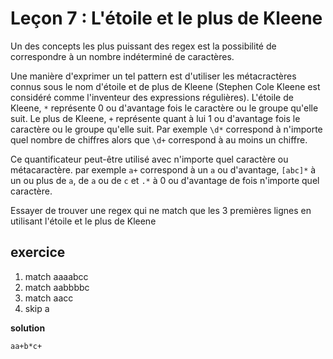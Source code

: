 # Leçon 7 : L'étoile et le plus de Kleene

Un des concepts les plus puissant des regex est la possibilité de correspondre à un nombre indéterminé de caractères.

Une manière d'exprimer un tel pattern est d'utiliser les métacractères connus sous le nom d'étoile et de plus de Kleene (Stephen Cole Kleene est considéré comme l'inventeur des expressions régulières). L'étoile de Kleene, `*` représente 0 ou d'avantage fois le caractère ou le groupe qu'elle suit. Le plus de Kleene, `+` représente quant à lui 1 ou d'avantage fois le caractère ou le groupe qu'elle suit.
Par exemple `\d*` correspond à n'importe quel nombre de chiffres alors que `\d+` correspond à au moins un chiffre.

Ce quantificateur peut-être utilisé avec n'importe quel caractère ou métacaractère. par exemple `a+` correspond à un `a` ou d'avantage, `[abc]*` à un ou plus de `a`, de `a` ou de `c` et `.*` à 0 ou d'avantage de fois n'importe quel caractère.

Essayer de trouver une regex qui ne match que les 3 premières lignes en utilisant l'étoile et le plus de Kleene

## exercice

1. match aaaabcc
2. match aabbbbc
3. match aacc
4. skip a


**solution**

`aa+b*c+`
